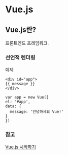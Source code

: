 # Vue.js
  ## Vue.js란?
  프론트엔드 프레임워크. 
  
  ### 선언적 렌더링
  예제
  ```
  <div id="app">
  {{ message }}
</div>
  ```
  
  ```
  var app = new Vue({
  el: '#app',
  data: {
    message: '안녕하세요 Vue!'
  }
})
```
  
  
  
  
  
  
  
  
  
  ### 참고
  [Vue.js 시작하기](https://kr.vuejs.org/v2/guide/index.html)<br>
